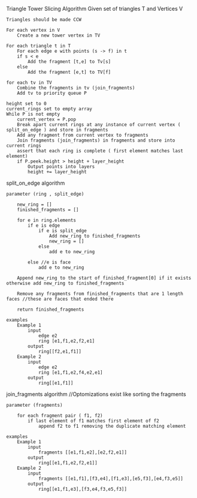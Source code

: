 Triangle Tower Slicing Algorithm 
    Given set of triangles T and Vertices V

    Triangles should be made CCW

    For each vertex in V 
        Create a new tower vertex in TV

    For each triangle t in T
        For each edge e with points (s -> f) in t
        if s < e
            Add the fragment [t,e] to Tv[s]
        else
            Add the fragment [e,t] to TV[f]

    for each tv in TV
        Combine the fragments in tv (join_fragments)
        Add tv to priority queue P

    height set to 0
    current_rings set to empty array
    While P is not empty
        current_vertex = P.pop
        Break apart current rings at any instance of current vertex ( split_on_edge ) and store in fragments
        Add any fragment from current vertex to fragments
        Join fragments (join_fragments) in fragments and store into current rings
        assert that each ring is complete ( first element matches last element)
        if P.peek.height > height + layer_height
            Output points into layers
            height += layer_height

split_on_edge algorithm

    parameter (ring , split_edge)

        new_ring = []
        finished_fragments = []

        for e in ring.elements 
            if e is edge
                if e is split_edge
                    Add new_ring to finished_fragments 
                    new_ring = []
                else
                    add e to new_ring 

            else //e is face
                add e to new_ring 

        Append new_ring to the start of finished_fragment[0] if it exists otherwise add new_ring to finished_fragments  

        Remove any fragments from finished_fragments that are 1 length faces //these are faces that ended there

        return finished_fragments

    examples
        Example 1
            input
                edge e2
                ring [e1,f1,e2,f2,e1]
            output
                ring[[f2,e1,f1]]
        Example 2
            input
                edge e2
                ring [e1,f1,e2,f4,e2,e1]
            output
                ring[[e1,f1]]

join_fragments algorithm
    //Optomizations exist like sorting the fragments

    parameter (fragments)

        for each fragment pair ( f1, f2)
            if last element of f1 matches first element of f2
                append f2 to f1 removing the duplicate matching element

    examples
        Example 1
            input
                fragments [[e1,f1,e2],[e2,f2,e1]]
            output
                ring[[e1,f1,e2,f2,e1]]
        Example 2
            input
                fragments [[e1,f1],[f3,e4],[f1,e3],[e5,f3],[e4,f3,e5]]
            output
                ring[[e1,f1,e3],[f3,e4,f3,e5,f3]]